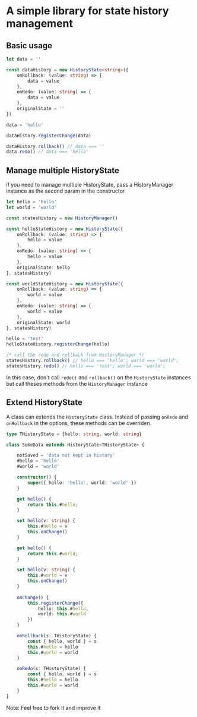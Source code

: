 # A simple library for state history management

## Basic usage

````ts 
let data = ''

const dataHistory = new HistoryState<string>({
    onRollback: (value: string) => {
        data = value
    },
    onRedo: (value: string) => {
        data = value
    },
    originalState = ''
})

data = 'hello'

dataHistory.registerChange(data)

dataHistory.rollback() // data === ''
data.redo() // data === 'hello'
````

## Manage multiple HistoryState

if you need to manage multiple HistoryState, pass a HistoryManager instance as the second param in the constructor

````ts
let hello = 'hello'
let world = 'world'

const statesHistory = new HistoryManager()

const helloStateHistory = new HistoryState({
    onRollback: (value: string) => {
        hello = value
    },
    onRedo: (value: string) => {
        hello = value
    },
    originalState: hello
}, statesHistory)

const worldStateHistory = new HistoryState({
    onRollback: (value: string) => {
        world = value
    },
    onRedo: (value: string) => {
        world = value
    },
    originalState: world
}, statesHistory)

hello = 'test'
helloStateHistory.registerChange(hello)

/* call the redo and rollback from HistoryManager */
statesHistory.rollback() // hello === 'hello'; world === 'world';
statesHistory.redo() // hello === 'test'; world === 'world';
````

In this case, don't call `redo()` and `rollback()` on the `HistoryState` instances but call theses methods from the `HistoryManager` instance

## Extend HistoryState
A class can extends the `HistoryState` class.
Instead of passing `onRedo` and `onRollback` in the options, these methods can be overriden.

````ts
type THistoryState = {hello: string, world: string}

class SomeData extends HistoryState<THistoryState> {

    notSaved = 'data not kept in history'
    #hello = 'hello'
    #world = 'world'

    constructor() {
        super({ hello: 'hello', world: 'world' })
    }

    get hello() {
        return this.#hello;
    }

    set hello(v: string) {
        this.#hello = v
        this.onChange()
    }

    get hello() {
        return this.#world;
    }

    set hello(v: string) {
        this.#world = v
        this.onChange()
    }
    
    onChange() {
        this.registerChange({
            hello: this.#hello,
            world: this.#world
        })
    }

    onRollback(s: THistoryState) {
        const { hello, world } = s
        this.#hello = hello
        this.#world = world
    }

    onRedo(s: THistoryState) {
        const { hello, world } = s
        this.#hello = hello
        this.#world = world
    }
}
````

Note:  Feel free to fork it and improve it